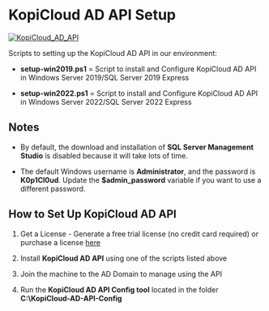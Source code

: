 # KopiCloud AD API Setup
[![KopiCloud_AD_API](https://img.shields.io/badge/kopiCloud_ad-v1.0+-blueviolet.svg)](https://www.kopicloud-ad-api.com)

Scripts to setting up the KopiCloud AD API in our environment:

- **setup-win2019.ps1** = Script to install and Configure KopiCloud AD API in Windows Server 2019/SQL Server 2019 Express 

- **setup-win2022.ps1** = Script to install and Configure KopiCloud AD API in Windows Server 2022/SQL Server 2022 Express 

## Notes

- By default, the download and installation of **SQL Server Management Studio** is disabled because it will take lots of time.

- The default Windows username is **Administrator**, and the password is **K0p1Cl0ud**. Update the **$admin_password** variable if you want to use a different password.

## How to Set Up KopiCloud AD API

1. Get a License - Generate a free trial license (no credit card required) or purchase a license [here](https://www.kopicloud-ad-api.com/get-license)

2. Install **KopiCloud AD API** using one of the scripts listed above

3. Join the machine to the AD Domain to manage using the API

4. Run the **KopiCloud AD API Config tool** located in the folder **C:\KopiCloud-AD-API-Config**
